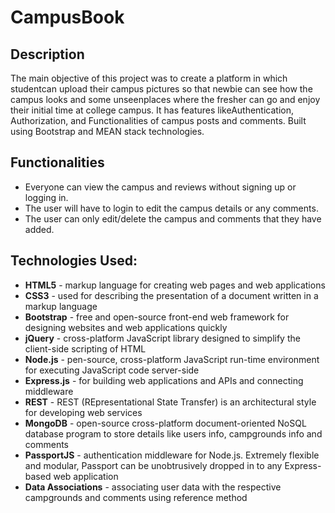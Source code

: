 # CampusBook


## Description
The main objective of this project was to create a platform in which studentcan upload their campus pictures so that newbie can see how the campus looks and some unseenplaces where the fresher can go and enjoy their initial time at college campus. It has features likeAuthentication, Authorization, and Functionalities of campus posts and comments. Built using Bootstrap and MEAN stack technologies.



## Functionalities
- Everyone can view the campus and reviews without signing up or logging in.
- The user will have to login to edit the campus details or any comments.
- The user can only edit/delete the campus and comments that they have added.

## Technologies Used:

- **HTML5**  - markup language for creating web pages and web applications  
- **CSS3**   - used for describing the presentation of a document written in a markup language  
- **Bootstrap** - free and open-source front-end web framework for designing websites and web applications quickly  
- **jQuery** - cross-platform JavaScript library designed to simplify the client-side scripting of HTML  
- **Node.js** - pen-source, cross-platform JavaScript run-time environment for executing JavaScript code server-side  
- **Express.js** - for building web applications and APIs and connecting middleware  
- **REST** - REST (REpresentational State Transfer) is an architectural style for developing web services  
- **MongoDB** - open-source cross-platform document-oriented NoSQL database program to store details like users info, campgrounds info and comments  
- **PassportJS** - authentication middleware for Node.js. Extremely flexible and modular, Passport can be unobtrusively dropped in to any Express-based web application  
- **Data Associations** - associating user data with the respective campgrounds and comments using reference method   





 





